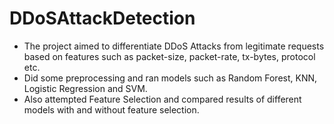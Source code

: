 # DDoSAttackDetection

- The project aimed to differentiate DDoS Attacks from legitimate requests based on features such as packet-size, packet-rate, tx-bytes, protocol etc.
- Did some preprocessing and ran models such as Random Forest, KNN, Logistic Regression and SVM.
- Also attempted Feature Selection and compared results of different models with and without feature selection.
